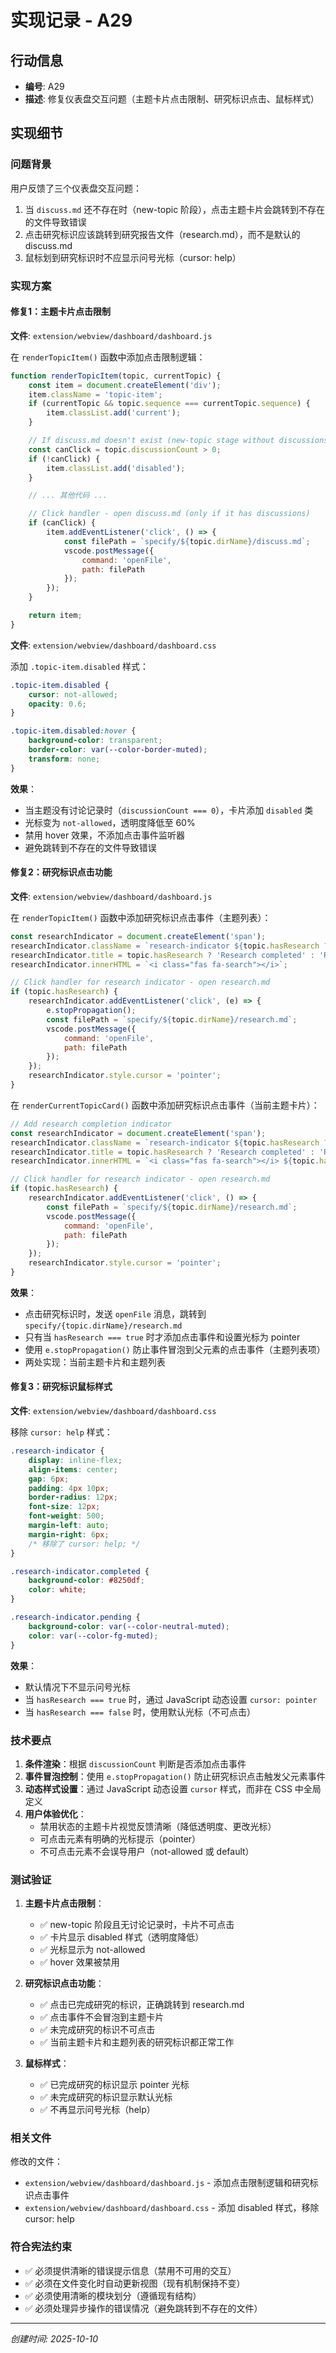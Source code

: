 # 实现记录 - A29

## 行动信息
- **编号**: A29
- **描述**: 修复仪表盘交互问题（主题卡片点击限制、研究标识点击、鼠标样式）

## 实现细节

### 问题背景
用户反馈了三个仪表盘交互问题：
1. 当 `discuss.md` 还不存在时（new-topic 阶段），点击主题卡片会跳转到不存在的文件导致错误
2. 点击研究标识应该跳转到研究报告文件（research.md），而不是默认的 discuss.md
3. 鼠标划到研究标识时不应显示问号光标（cursor: help）

### 实现方案

#### 修复1：主题卡片点击限制

**文件**: `extension/webview/dashboard/dashboard.js`

在 `renderTopicItem()` 函数中添加点击限制逻辑：

```javascript
function renderTopicItem(topic, currentTopic) {
    const item = document.createElement('div');
    item.className = 'topic-item';
    if (currentTopic && topic.sequence === currentTopic.sequence) {
        item.classList.add('current');
    }

    // If discuss.md doesn't exist (new-topic stage without discussions), make it non-clickable
    const canClick = topic.discussionCount > 0;
    if (!canClick) {
        item.classList.add('disabled');
    }

    // ... 其他代码 ...

    // Click handler - open discuss.md (only if it has discussions)
    if (canClick) {
        item.addEventListener('click', () => {
            const filePath = `specify/${topic.dirName}/discuss.md`;
            vscode.postMessage({
                command: 'openFile',
                path: filePath
            });
        });
    }

    return item;
}
```

**文件**: `extension/webview/dashboard/dashboard.css`

添加 `.topic-item.disabled` 样式：

```css
.topic-item.disabled {
    cursor: not-allowed;
    opacity: 0.6;
}

.topic-item.disabled:hover {
    background-color: transparent;
    border-color: var(--color-border-muted);
    transform: none;
}
```

**效果**：
- 当主题没有讨论记录时（`discussionCount === 0`），卡片添加 `disabled` 类
- 光标变为 `not-allowed`，透明度降低至 60%
- 禁用 hover 效果，不添加点击事件监听器
- 避免跳转到不存在的文件导致错误

#### 修复2：研究标识点击功能

**文件**: `extension/webview/dashboard/dashboard.js`

在 `renderTopicItem()` 函数中添加研究标识点击事件（主题列表）：

```javascript
const researchIndicator = document.createElement('span');
researchIndicator.className = `research-indicator ${topic.hasResearch ? 'completed' : 'pending'}`;
researchIndicator.title = topic.hasResearch ? 'Research completed' : 'Research not completed';
researchIndicator.innerHTML = `<i class="fas fa-search"></i>`;

// Click handler for research indicator - open research.md
if (topic.hasResearch) {
    researchIndicator.addEventListener('click', (e) => {
        e.stopPropagation();
        const filePath = `specify/${topic.dirName}/research.md`;
        vscode.postMessage({
            command: 'openFile',
            path: filePath
        });
    });
    researchIndicator.style.cursor = 'pointer';
}
```

在 `renderCurrentTopicCard()` 函数中添加研究标识点击事件（当前主题卡片）：

```javascript
// Add research completion indicator
const researchIndicator = document.createElement('span');
researchIndicator.className = `research-indicator ${topic.hasResearch ? 'completed' : 'pending'}`;
researchIndicator.title = topic.hasResearch ? 'Research completed' : 'Research not completed';
researchIndicator.innerHTML = `<i class="fas fa-search"></i> ${topic.hasResearch ? 'Researched' : 'Not Researched'}`;

// Click handler for research indicator - open research.md
if (topic.hasResearch) {
    researchIndicator.addEventListener('click', () => {
        const filePath = `specify/${topic.dirName}/research.md`;
        vscode.postMessage({
            command: 'openFile',
            path: filePath
        });
    });
    researchIndicator.style.cursor = 'pointer';
}
```

**效果**：
- 点击研究标识时，发送 `openFile` 消息，跳转到 `specify/{topic.dirName}/research.md`
- 只有当 `hasResearch === true` 时才添加点击事件和设置光标为 pointer
- 使用 `e.stopPropagation()` 防止事件冒泡到父元素的点击事件（主题列表项）
- 两处实现：当前主题卡片和主题列表

#### 修复3：研究标识鼠标样式

**文件**: `extension/webview/dashboard/dashboard.css`

移除 `cursor: help` 样式：

```css
.research-indicator {
    display: inline-flex;
    align-items: center;
    gap: 6px;
    padding: 4px 10px;
    border-radius: 12px;
    font-size: 12px;
    font-weight: 500;
    margin-left: auto;
    margin-right: 6px;
    /* 移除了 cursor: help; */
}

.research-indicator.completed {
    background-color: #8250df;
    color: white;
}

.research-indicator.pending {
    background-color: var(--color-neutral-muted);
    color: var(--color-fg-muted);
}
```

**效果**：
- 默认情况下不显示问号光标
- 当 `hasResearch === true` 时，通过 JavaScript 动态设置 `cursor: pointer`
- 当 `hasResearch === false` 时，使用默认光标（不可点击）

### 技术要点

1. **条件渲染**：根据 `discussionCount` 判断是否添加点击事件
2. **事件冒泡控制**：使用 `e.stopPropagation()` 防止研究标识点击触发父元素事件
3. **动态样式设置**：通过 JavaScript 动态设置 `cursor` 样式，而非在 CSS 中全局定义
4. **用户体验优化**：
   - 禁用状态的主题卡片视觉反馈清晰（降低透明度、更改光标）
   - 可点击元素有明确的光标提示（pointer）
   - 不可点击元素不会误导用户（not-allowed 或 default）

### 测试验证

1. **主题卡片点击限制**：
   - ✅ new-topic 阶段且无讨论记录时，卡片不可点击
   - ✅ 卡片显示 disabled 样式（透明度降低）
   - ✅ 光标显示为 not-allowed
   - ✅ hover 效果被禁用

2. **研究标识点击功能**：
   - ✅ 点击已完成研究的标识，正确跳转到 research.md
   - ✅ 点击事件不会冒泡到主题卡片
   - ✅ 未完成研究的标识不可点击
   - ✅ 当前主题卡片和主题列表的研究标识都正常工作

3. **鼠标样式**：
   - ✅ 已完成研究的标识显示 pointer 光标
   - ✅ 未完成研究的标识显示默认光标
   - ✅ 不再显示问号光标（help）

### 相关文件

修改的文件：
- `extension/webview/dashboard/dashboard.js` - 添加点击限制逻辑和研究标识点击事件
- `extension/webview/dashboard/dashboard.css` - 添加 disabled 样式，移除 cursor: help

### 符合宪法约束

- ✅ 必须提供清晰的错误提示信息（禁用不可用的交互）
- ✅ 必须在文件变化时自动更新视图（现有机制保持不变）
- ✅ 必须使用清晰的模块划分（遵循现有结构）
- ✅ 必须处理异步操作的错误情况（避免跳转到不存在的文件）

---
*创建时间: 2025-10-10*
